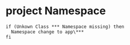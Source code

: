 # project Namespace 
```
if (Unkown Class *** Namespace missing) then
  Namespace change to app\***
fi
```
